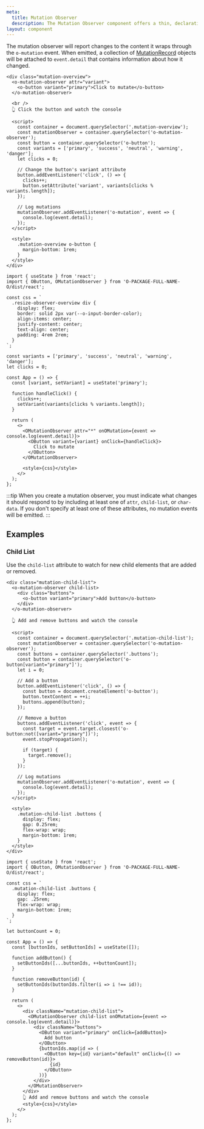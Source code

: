 ```yaml
---
meta:
  title: Mutation Observer
  description: The Mutation Observer component offers a thin, declarative interface to the MutationObserver API.
layout: component
---
```


The mutation observer will report changes to the content it wraps through the `o-mutation` event. When emitted, a collection of [MutationRecord](https://developer.mozilla.org/en-US/docs/Web/API/MutationRecord) objects will be attached to `event.detail` that contains information about how it changed.

```html:preview
<div class="mutation-overview">
  <o-mutation-observer attr="variant">
    <o-button variant="primary">Click to mutate</o-button>
  </o-mutation-observer>

  <br />
  👆 Click the button and watch the console

  <script>
    const container = document.querySelector('.mutation-overview');
    const mutationObserver = container.querySelector('o-mutation-observer');
    const button = container.querySelector('o-button');
    const variants = ['primary', 'success', 'neutral', 'warning', 'danger'];
    let clicks = 0;

    // Change the button's variant attribute
    button.addEventListener('click', () => {
      clicks++;
      button.setAttribute('variant', variants[clicks % variants.length]);
    });

    // Log mutations
    mutationObserver.addEventListener('o-mutation', event => {
      console.log(event.detail);
    });
  </script>

  <style>
    .mutation-overview o-button {
      margin-bottom: 1rem;
    }
  </style>
</div>
```

```jsx:react
import { useState } from 'react';
import { OButton, OMutationObserver } from 'O-PACKAGE-FULL-NAME-O/dist/react';

const css = `
  .resize-observer-overview div {
    display: flex;
    border: solid 2px var(--o-input-border-color);
    align-items: center;
    justify-content: center;
    text-align: center;
    padding: 4rem 2rem;
  }
`;

const variants = ['primary', 'success', 'neutral', 'warning', 'danger'];
let clicks = 0;

const App = () => {
  const [variant, setVariant] = useState('primary');

  function handleClick() {
    clicks++;
    setVariant(variants[clicks % variants.length]);
  }

  return (
    <>
      <OMutationObserver attr="*" onOMutation={event => console.log(event.detail)}>
        <OButton variant={variant} onClick={handleClick}>
          Click to mutate
        </OButton>
      </OMutationObserver>

      <style>{css}</style>
    </>
  );
};
```

:::tip
When you create a mutation observer, you must indicate what changes it should respond to by including at least one of `attr`, `child-list`, or `char-data`. If you don't specify at least one of these attributes, no mutation events will be emitted.
:::

## Examples

### Child List

Use the `child-list` attribute to watch for new child elements that are added or removed.

```html:preview
<div class="mutation-child-list">
  <o-mutation-observer child-list>
    <div class="buttons">
      <o-button variant="primary">Add button</o-button>
    </div>
  </o-mutation-observer>

  👆 Add and remove buttons and watch the console

  <script>
    const container = document.querySelector('.mutation-child-list');
    const mutationObserver = container.querySelector('o-mutation-observer');
    const buttons = container.querySelector('.buttons');
    const button = container.querySelector('o-button[variant="primary"]');
    let i = 0;

    // Add a button
    button.addEventListener('click', () => {
      const button = document.createElement('o-button');
      button.textContent = ++i;
      buttons.append(button);
    });

    // Remove a button
    buttons.addEventListener('click', event => {
      const target = event.target.closest('o-button:not([variant="primary"])');
      event.stopPropagation();

      if (target) {
        target.remove();
      }
    });

    // Log mutations
    mutationObserver.addEventListener('o-mutation', event => {
      console.log(event.detail);
    });
  </script>

  <style>
    .mutation-child-list .buttons {
      display: flex;
      gap: 0.25rem;
      flex-wrap: wrap;
      margin-bottom: 1rem;
    }
  </style>
</div>
```

```jsx:react
import { useState } from 'react';
import { OButton, OMutationObserver } from 'O-PACKAGE-FULL-NAME-O/dist/react';

const css = `
  .mutation-child-list .buttons {
    display: flex;
    gap: .25rem;
    flex-wrap: wrap;
    margin-bottom: 1rem;
  }
`;

let buttonCount = 0;

const App = () => {
  const [buttonIds, setButtonIds] = useState([]);

  function addButton() {
    setButtonIds([...buttonIds, ++buttonCount]);
  }

  function removeButton(id) {
    setButtonIds(buttonIds.filter(i => i !== id));
  }

  return (
    <>
      <div className="mutation-child-list">
        <OMutationObserver child-list onOMutation={event => console.log(event.detail)}>
          <div className="buttons">
            <OButton variant="primary" onClick={addButton}>
              Add button
            </OButton>
            {buttonIds.map(id => (
              <OButton key={id} variant="default" onClick={() => removeButton(id)}>
                {id}
              </OButton>
            ))}
          </div>
        </OMutationObserver>
      </div>
      👆 Add and remove buttons and watch the console
      <style>{css}</style>
    </>
  );
};
```
